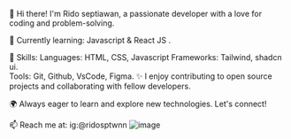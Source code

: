 👋 Hi there! I'm Rido septiawan, a passionate developer with a love for coding and problem-solving.

🌱 Currently learning: Javascript & React JS .

💼 Skills:
Languages: HTML, CSS, Javascript
Frameworks: Tailwind, shadcn ui.  
Tools: Git, Github, VsCode, Figma. 
✨ I enjoy contributing to open source projects and collaborating with fellow developers.

🌍 Always eager to learn and explore new technologies. Let's connect!

📫 Reach me at: ig:@ridosptwnn
![image]({https://img.shields.io/badge/JavaScript-323330?style=for-the-badge&logo=javascript&logoColor=F7DF1E})

